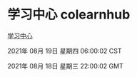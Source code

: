 # 学习中心 colearnhub
[学习中心](http://111.175.123.40:56308/colearnhub/)

2021年 08月 19日 星期四 06:00:02 CST

2021年 08月 18日 星期三 22:00:02 GMT
